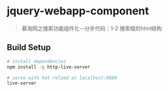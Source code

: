 # jquery-webapp-component

> 慕淘网之搜索功能组件化--分步代码：1-2 搜索框的html结构

## Build Setup

``` bash
# install dependencies
npm install -g http-live-server

# serve with hot reload at localhost:8080
live-server

```